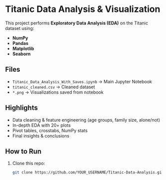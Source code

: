 # Titanic Data Analysis & Visualization

This project performs **Exploratory Data Analysis (EDA)** on the Titanic dataset using:
- **NumPy**
- **Pandas**
- **Matplotlib**
- **Seaborn**

## Files
- `Titanic_Data_Analysis_With_Saves.ipynb` → Main Jupyter Notebook
- `titanic_cleaned.csv` → Cleaned dataset
- `*.png` → Visualizations saved from notebook

## Highlights
- Data cleaning & feature engineering (age groups, family size, alone/not)
- In-depth EDA with 20+ plots
- Pivot tables, crosstabs, NumPy stats
- Final insights & conclusions

## How to Run
1. Clone this repo:
   ```bash
   git clone https://github.com/YOUR_USERNAME/Titanic-Data-Analysis.git
